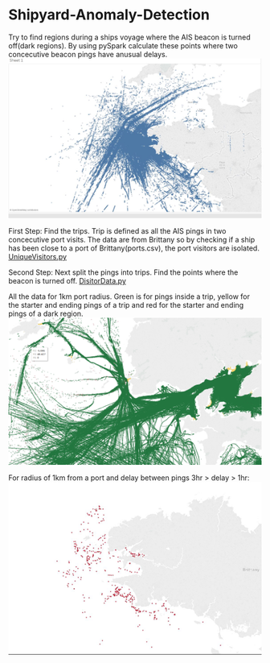 # Shipyard-Anomaly-Detection

Try to find regions during a ships voyage where the AIS beacon is turned off(dark regions). 
By using pySpark calculate these points where two concecutive beacon pings have anusual delays.
![AIS data](https://github.com/Giannoulo/Shipyard-Anomaly-Detection/blob/master/Capture.JPG "AIS Data")





First Step: Find the trips. Trip is defined as all the AIS pings in two concecutive port visits. The data are from Brittany so
by checking if a ship has been close to a port of Brittany(ports.csv), the port visitors are isolated. [UniqueVisitors.py](https://github.com/Giannoulo/Shipyard-Anomaly-Detection/blob/master/UniqueVisitors.py)




Second Step: Next split the pings into trips. Find the points where the beacon is turned off. [DisitorData.py](https://github.com/Giannoulo/Shipyard-Anomaly-Detection/blob/master/VisitorsData.py)




All the data for 1km port radius. Green is for pings inside a trip, yellow for the starter and ending pings of a trip and red for the starter and ending pings of a dark region.
![Trips](https://github.com/Giannoulo/Shipyard-Anomaly-Detection/blob/master/closeup-1km-alltime.PNG "Trips")




For radius of 1km from a port and delay between pings  3hr > delay > 1hr:
![Red pings](https://github.com/Giannoulo/Shipyard-Anomaly-Detection/blob/master/turnoff.PNG "Anomalies")

